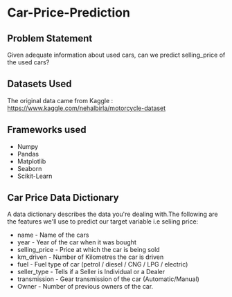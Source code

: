 # Car-Price-Prediction
## Problem Statement
Given adequate information about used cars, can we predict selling_price of the used cars? 

## Datasets Used

The original data came from Kaggle :  https://www.kaggle.com/nehalbirla/motorcycle-dataset

## Frameworks used
* Numpy 
* Pandas
* Matplotlib
* Seaborn
* Scikit-Learn

## Car Price Data Dictionary
A data dictionary describes the data you're dealing with.The following are the features we'll use to predict our target variable i.e seliing price:

* name - Name of the cars
* year - Year of the car when it was bought
* selling_price - Price at which the car is being sold
* km_driven - Number of Kilometres the car is driven
* fuel - Fuel type of car (petrol / diesel / CNG / LPG / electric)
* seller_type - Tells if a Seller is Individual or a Dealer
* transmission - Gear transmission of the car (Automatic/Manual)
* Owner - Number of previous owners of the car. 
